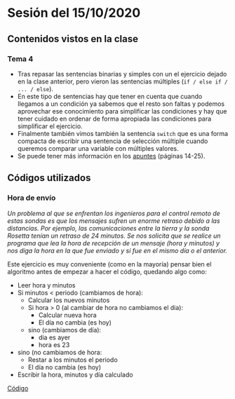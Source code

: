 # Sesión del 15/10/2020

## Contenidos vistos en la clase

### Tema 4
* Tras repasar las sentencias binarias y simples con un el ejercicio dejado en la clase anterior, pero vieron las sentencias múltiples (`if / else if / ... / else`).
* En este tipo de sentencias hay que tener en cuenta que cuando llegamos a un condición ya sabemos que el resto son faltas y podemos aprovechar ese conocimiento para simplificar las condiciones y hay que tener cuidado en ordenar de forma apropiada las condiciones para simplificar el ejercicio.
* Finalmente también vimos también la sentencia `switch` que es una forma compacta de escribir una sentencia de selección múltiple cuando queremos comparar una variable con múltiples valores.
* Se puede tener más información en los [apuntes](https://eii.cv.uma.es/pluginfile.php/233694/mod_resource/content/2/Tema%204%20-%20Parte%201.pdf) (páginas 14-25).
  
## Códigos utilizados

### Hora de envío

*Un problema al que se enfrentan los ingenieros para el control remoto de estas sondas es que los mensajes sufren un enorme retraso debido a las distancias. Por ejemplo, las comunicaciones entre la tierra y la sonda Rosetta tenían un retraso de 24 minutos. Se nos solicita que se realice un programa que lea la hora de recepción de un mensaje (hora y minutos) y nos diga la hora en la que fue enviado y si fue en el mismo día o el anterior.*

Este ejercicio es muy conveniente (como en la mayoría) pensar bien el algoritmo antes de empezar a hacer el código, quedando algo como:

* Leer hora y minutos
* Si minutos < periodo (cambiamos de hora):
	* Calcular los nuevos minutos
	* Si hora > 0 (al cambiar de hora no cambiamos el dia):
		* Calcular nueva hora
		* El día no cambia (es hoy)
	* sino (cambiamos de día):
		* dia es ayer
		* hora es 23
* sino (no cambiamos de hora:
	* Restar a los minutos el periodo
	* El día no cambia (es hoy)
* Escribir la hora, minutos y día calculado

[Código](sesion13.10.29/hora_envio.cpp)

